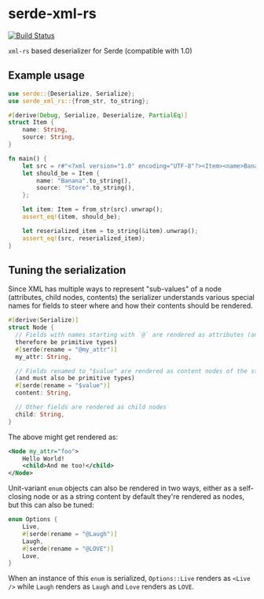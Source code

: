 # serde-xml-rs

[![Build Status](https://travis-ci.org/RReverser/serde-xml-rs.svg?branch=master)](https://travis-ci.org/RReverser/serde-xml-rs)

`xml-rs` based deserializer for Serde (compatible with 1.0)

## Example usage

```rust
use serde::{Deserialize, Serialize};
use serde_xml_rs::{from_str, to_string};

#[derive(Debug, Serialize, Deserialize, PartialEq)]
struct Item {
    name: String,
    source: String,
}

fn main() {
    let src = r#"<?xml version="1.0" encoding="UTF-8"?><Item><name>Banana</name><source>Store</source></Item>"#;
    let should_be = Item {
        name: "Banana".to_string(),
        source: "Store".to_string(),
    };

    let item: Item = from_str(src).unwrap();
    assert_eq!(item, should_be);

    let reserialized_item = to_string(&item).unwrap();
    assert_eq!(src, reserialized_item);
}
```

## Tuning the serialization

Since XML has multiple ways to represent "sub-values" of a node (attributes,
child nodes, contents) the serializer understands various special names for
fields to steer where and how their contents should be rendered.

```rust
#[derive(Serialize)]
struct Node {
  // Fields with names starting with `@` are rendered as attributes (and must
  therefore be primitive types)
  #[serde(rename = "@my_attr")]
  my_attr: String,

  // Fields renamed to "$value" are rendered as content nodes of the structure
  (and must also be primitive types)
  #[serde(rename = "$value")]
  content: String,

  // Other fields are rendered as child nodes
  child: String,
}
```

The above might get rendered as:

```xml
<Node my_attr="foo">
    Hello World!
    <child>And me too!</child>
</Node>
```

Unit-variant `enum` objects can also be rendered in two ways, either as a
self-closing node or as a string content by default they're rendered as nodes,
but this can also be tuned:

```rust
enum Options {
    Live,
    #[serde(rename = "@Laugh")]
    Laugh,
    #[serde(rename = "@LOVE")]
    Love,
}
```

When an instance of this `enum` is serialized, `Options::Live` renders as
`<Live />` while `Laugh` renders as `Laugh` and `Love` renders as `LOVE`.
